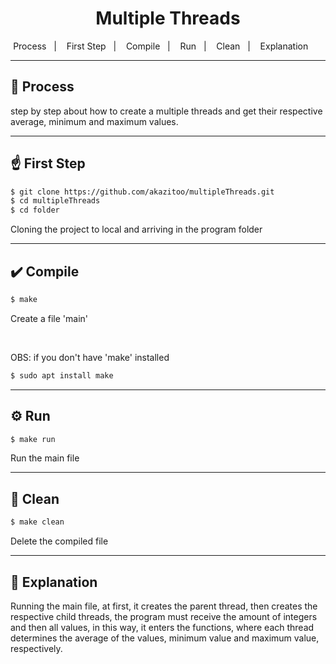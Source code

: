 <h1 align="center">Multiple Threads</h1>

<p align="center">
        <span>Process</span>&nbsp;&nbsp;&nbsp;|&nbsp;&nbsp;&nbsp;
        <span>First Step</span>&nbsp;&nbsp;&nbsp;|&nbsp;&nbsp;&nbsp;
        <span>Compile</span>&nbsp;&nbsp;&nbsp;|&nbsp;&nbsp;&nbsp;
        <span>Run</span>&nbsp;&nbsp;&nbsp;|&nbsp;&nbsp;&nbsp;
        <span>Clean</span>&nbsp;&nbsp;&nbsp;|&nbsp;&nbsp;&nbsp;
        <span>Explanation</span>&nbsp;&nbsp;&nbsp;&nbsp;&nbsp;&nbsp;
</p>

---

## 📝 Process

step by step about how to create a multiple threads and get their respective average, minimum and maximum values.

---

## ☝️ First Step

```bash
$ git clone https://github.com/akazitoo/multipleThreads.git
$ cd multipleThreads
$ cd folder
```

Cloning the project to local and arriving in the program folder

---

## ✔️ Compile

```bash
$ make
```
Create a file 'main'

<br>

OBS: if you don't have 'make' installed

```bash
$ sudo apt install make
```

---

## ⚙️ Run

```bash
$ make run
```
Run the main file 

---

## 🧹 Clean

```bash
$ make clean
```

Delete the compiled file

---

## 📌 Explanation

Running the main file, at first, it creates the parent thread, then creates the respective child threads, the program must receive the amount of integers and then all values, in this way, it enters the functions, where each thread determines the average of the values, minimum value and maximum value, respectively.